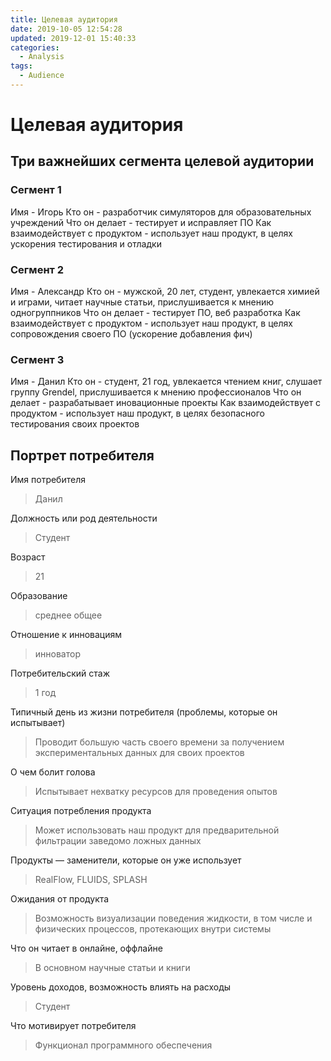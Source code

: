 ```yaml
---
title: Целевая аудитория
date: 2019-10-05 12:54:28
updated: 2019-12-01 15:40:33
categories:
  - Analysis
tags:
  - Audience
---
```

# Целевая аудитория
## Три важнейших сегмента целевой аудитории
### Сегмент 1
Имя - Игорь
Кто он - разработчик симуляторов для образовательных учреждений
Что он делает - тестирует и исправляет ПО
Как взаимодействует с продуктом - использует наш продукт, в целях ускорения тестирования и отладки
### Сегмент 2
Имя - Александр
Кто он - мужской, 20 лет, студент, увлекается химией и играми, читает научные статьи, прислушивается к мнению одногруппников
Что он делает - тестирует ПО, веб разработка
Как взаимодействует с продуктом - использует наш продукт, в целях сопровождения своего ПО (ускорение добавления фич)
### Сегмент 3
Имя - Данил
Кто он - студент, 21 год, увлекается чтением книг, слушает группу Grendel, прислушивается к мнению профессионалов
Что он делает - разрабатывает иновационные проекты
Как взаимодействует с продуктом - использует наш продукт, в целях безопасного тестирования своих проектов
## Портрет потребителя

Имя потребителя
> Данил

Должность или род деятельности
> Студент

Возраст
> 21

Образование
> среднее общее

Отношение к инновациям
> инноватор

Потребительский стаж
> 1 год

Типичный день из жизни потребителя (проблемы, которые он испытывает)
> Проводит большую часть своего времени за получением экспериментальных данных для своих проектов

О чем болит голова
> Испытывает нехватку ресурсов для проведения опытов

Ситуация потребления продукта
> Может использовать наш продукт для предварительной фильтрации заведомо ложных данных

Продукты — заменители, которые он уже использует
> RealFlow, FLUIDS, SPLASH

Ожидания от продукта
> Возможность визуализации поведения жидкости, в том числе и физических процессов, протекающих внутри системы

Что он читает в онлайне, оффлайне
> В основном научные статьи и книги

Уровень доходов, возможность влиять на расходы
> Студент

Что мотивирует потребителя
> Функционал программного обеспечения